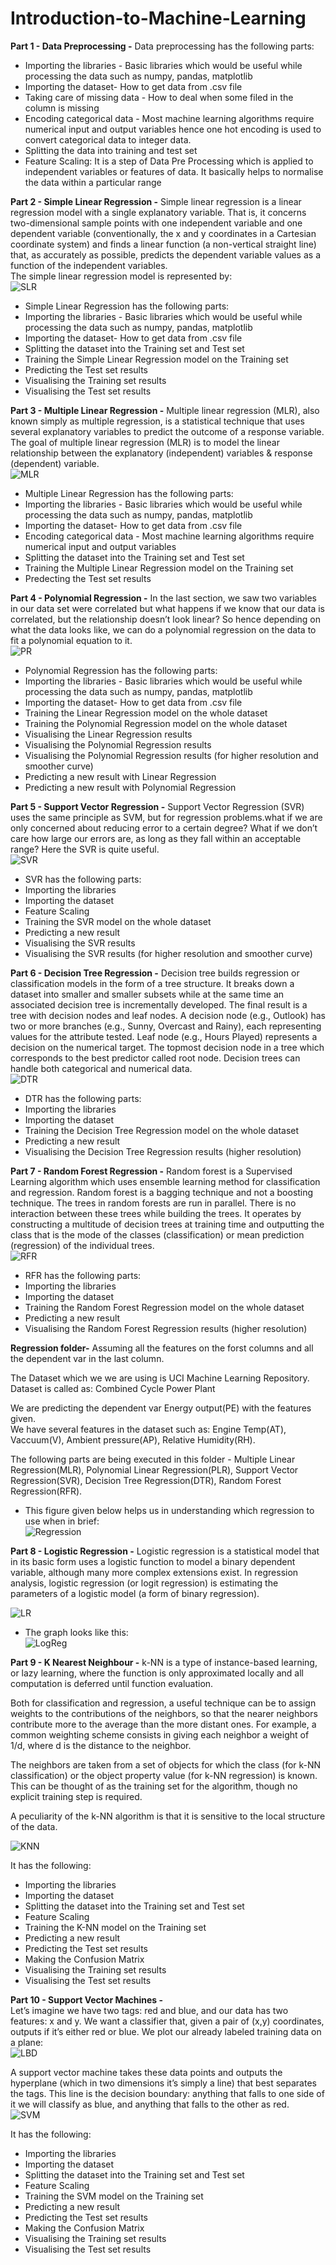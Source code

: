# Introduction-to-Machine-Learning
**Part 1 - Data Preprocessing -** 
Data preprocessing has the following parts: 
- Importing the libraries - Basic libraries which would be useful while processing the data such as numpy, pandas, matplotlib
- Importing the dataset- How to get data from .csv file
- Taking care of missing data - How to deal when some filed in the column is missing
- Encoding categorical data - Most machine learning algorithms require numerical input and output variables 
hence one hot encoding is used to convert categorical data to integer data.
- Splitting the data into training and test set
- Feature Scaling: It is a step of Data Pre Processing which is applied to independent variables or features of data. 
It basically helps to normalise the data within a particular range

**Part 2 - Simple Linear Regression -**
Simple linear regression is a linear regression model with a single explanatory variable. That is, it concerns two-dimensional sample points with one independent variable and one dependent variable (conventionally, the x and y coordinates in a Cartesian coordinate system) and finds a linear function (a non-vertical straight line) that, as accurately as possible, predicts the dependent variable values as a function of the independent variables.  
The simple linear regression model is represented by:  
![SLR](https://github.com/yogeshiyer13/Introduction-to-Machine-Learning/blob/master/Part%202%20-%20%20Simple%20Linear%20Regression/SLR.JPG)
- Simple Linear Regression has the following parts:
- Importing the libraries - Basic libraries which would be useful while processing the data such as numpy, pandas, matplotlib
- Importing the dataset- How to get data from .csv file
- Splitting the dataset into the Training set and Test set
- Training the Simple Linear Regression model on the Training set
- Predicting the Test set results
- Visualising the Training set results
- Visualising the Test set results

**Part 3 - Multiple Linear Regression -**
Multiple linear regression (MLR), also known simply as multiple regression, is a statistical technique that uses several explanatory variables to predict the outcome of a response variable. The goal of multiple linear regression (MLR) is to model the linear relationship between the explanatory (independent) variables & response (dependent) variable.   
![MLR](https://github.com/yogeshiyer13/Introduction-to-Machine-Learning/blob/master/Part%203%20-%20Multiple%20Linear%20Regression/MLR.JPG)

- Multiple Linear Regression has the following parts:
- Importing the libraries - Basic libraries which would be useful while processing the data such as numpy, pandas, matplotlib
- Importing the dataset- How to get data from .csv file
- Encoding categorical data - Most machine learning algorithms require numerical input and output variables 
- Splitting the dataset into the Training set and Test set
- Training the Multiple Linear Regression model on the Training set
- Predecting the Test set results  

**Part 4 - Polynomial Regression -**
In the last section, we saw two variables in our data set were correlated but what happens if we know that our data is correlated, but the relationship doesn’t look linear? So hence depending on what the data looks like, we can do a polynomial regression on the data to fit a polynomial equation to it.  
![PR](https://github.com/yogeshiyer13/Introduction-to-Machine-Learning/blob/master/Part%204%20-%20Polynomial%20Regression/PR.JPG)

- Polynomial Regression has the following parts:
- Importing the libraries - Basic libraries which would be useful while processing the data such as numpy, pandas, matplotlib
- Importing the dataset- How to get data from .csv file
- Training the Linear Regression model on the whole dataset 
- Training the Polynomial Regression model on the whole dataset
- Visualising the Linear Regression results
- Visualising the Polynomial Regression results
- Visualising the Polynomial Regression results (for higher resolution and smoother curve)
- Predicting a new result with Linear Regression
- Predicting a new result with Polynomial Regression

**Part 5 - Support Vector Regression -**
Support Vector Regression (SVR) uses the same principle as SVM, but for regression problems.what if we are only concerned about reducing error to a certain degree? What if we don’t care how large our errors are, as long as they fall within an acceptable range? Here the SVR is quite useful.  
![SVR](https://github.com/yogeshiyer13/Introduction-to-Machine-Learning/blob/master/Part%205%20-%20Support%20Vector%20Regresssion/SVR.JPG)

- SVR has the following parts: 
- Importing the libraries
- Importing the dataset
- Feature Scaling
- Training the SVR model on the whole dataset
- Predicting a new result
- Visualising the SVR results
- Visualising the SVR results (for higher resolution and smoother curve)

**Part 6 - Decision Tree Regression -**
Decision tree builds regression or classification models in the form of a tree structure. It breaks down a dataset into smaller and smaller subsets while at the same time an associated decision tree is incrementally developed. The final result is a tree with decision nodes and leaf nodes. A decision node (e.g., Outlook) has two or more branches (e.g., Sunny, Overcast and Rainy), each representing values for the attribute tested. Leaf node (e.g., Hours Played) represents a decision on the numerical target. The topmost decision node in a tree which corresponds to the best predictor called root node. Decision trees can handle both categorical and numerical data.   
![DTR](https://github.com/yogeshiyer13/Introduction-to-Machine-Learning/blob/master/Part%206%20-%20Decision%20Tree%20Regression/DTR.JPG)

- DTR has the following parts:
- Importing the libraries
- Importing the dataset
- Training the Decision Tree Regression model on the whole dataset
- Predicting a new result
- Visualising the Decision Tree Regression results (higher resolution)

**Part 7 - Random Forest Regression -**
Random forest is a Supervised Learning algorithm which uses ensemble learning method for classification and regression.
Random forest is a bagging technique and not a boosting technique. The trees in random forests are run in parallel. There is no interaction between these trees while building the trees.
It operates by constructing a multitude of decision trees at training time and outputting the class that is the mode of the classes (classification) or mean prediction (regression) of the individual trees.  
![RFR](https://github.com/yogeshiyer13/Introduction-to-Machine-Learning/blob/master/Part%207%20-%20Random%20Forest%20Regression/RFR.JPG)

- RFR has the following parts:
- Importing the libraries
- Importing the dataset
- Training the Random Forest Regression model on the whole dataset
- Predicting a new result
- Visualising the Random Forest Regression results (higher resolution)

**Regression folder-**
Assuming all the features on the forst columns and all the dependent var in the last column.  

The Dataset which we we are using is UCI Machine Learning Repository.  
Dataset is called as: Combined Cycle Power Plant  

We are predicting the dependent var Energy output(PE) with the features given.  
We have several features in the dataset such as: Engine Temp(AT), Vaccuum(V), Ambient pressure(AP), Relative Humidity(RH). 

The following parts are being executed in this folder - 
Multiple Linear Regression(MLR), Polynomial Linear Regression(PLR), Support Vector Regression(SVR), Decision Tree Regression(DTR), Random Forest Regression(RFR).  

- This figure given below helps us in understanding which regression to use when in brief:  
![Regression](https://github.com/yogeshiyer13/Introduction-to-Machine-Learning/blob/master/Regression/Regression.JPG)

**Part 8 - Logistic Regression -**
Logistic regression is a statistical model that in its basic form uses a logistic function to model a binary dependent variable, although many more complex extensions exist. In regression analysis, logistic regression (or logit regression) is estimating the parameters of a logistic model (a form of binary regression).  
   
![LR](https://github.com/yogeshiyer13/Introduction-to-Machine-Learning/blob/master/Part%208%20-%20Logistic%20Regression/LR.JPG)  
 - The graph looks like this:  
![LogReg](https://github.com/yogeshiyer13/Introduction-to-Machine-Learning/blob/master/Part%208%20-%20Logistic%20Regression/logreg.JPG)  

**Part 9 - K Nearest Neighbour -**
k-NN is a type of instance-based learning, or lazy learning, where the function is only approximated locally and all computation is deferred until function evaluation.  

Both for classification and regression, a useful technique can be to assign weights to the contributions of the neighbors, so that the nearer neighbors contribute more to the average than the more distant ones. For example, a common weighting scheme consists in giving each neighbor a weight of 1/d, where d is the distance to the neighbor.  

The neighbors are taken from a set of objects for which the class (for k-NN classification) or the object property value (for k-NN regression) is known. This can be thought of as the training set for the algorithm, though no explicit training step is required.  

A peculiarity of the k-NN algorithm is that it is sensitive to the local structure of the data.  

![KNN](https://github.com/yogeshiyer13/Introduction-to-Machine-Learning/blob/master/Part%209%20-%20KNN/KNN.png)  

It has the following:  
- Importing the libraries
- Importing the dataset
- Splitting the dataset into the Training set and Test set
- Feature Scaling
- Training the K-NN model on the Training set
- Predicting a new result
- Predicting the Test set results
- Making the Confusion Matrix
- Visualising the Training set results
- Visualising the Test set results

**Part 10 - Support Vector Machines -**  
Let’s imagine we have two tags: red and blue, and our data has two features: x and y. We want a classifier that, given a pair of (x,y) coordinates, outputs if it’s either red or blue. We plot our already labeled training data on a plane:  
![LBD](https://github.com/yogeshiyer13/Introduction-to-Machine-Learning/blob/master/Part%2010%20-%20Support%20Vector%20Machine/Labelled%20data.JPG)  

A support vector machine takes these data points and outputs the hyperplane (which in two dimensions it’s simply a line) that best separates the tags. This line is the decision boundary: anything that falls to one side of it we will classify as blue, and anything that falls to the other as red.  
![SVM](https://github.com/yogeshiyer13/Introduction-to-Machine-Learning/blob/master/Part%2010%20-%20Support%20Vector%20Machine/SVM.JPG)  

It has the following: 
- Importing the libraries
- Importing the dataset
- Splitting the dataset into the Training set and Test set
- Feature Scaling
- Training the SVM model on the Training set
- Predicting a new result
- Predicting the Test set results
- Making the Confusion Matrix
- Visualising the Training set results
- Visualising the Test set results
